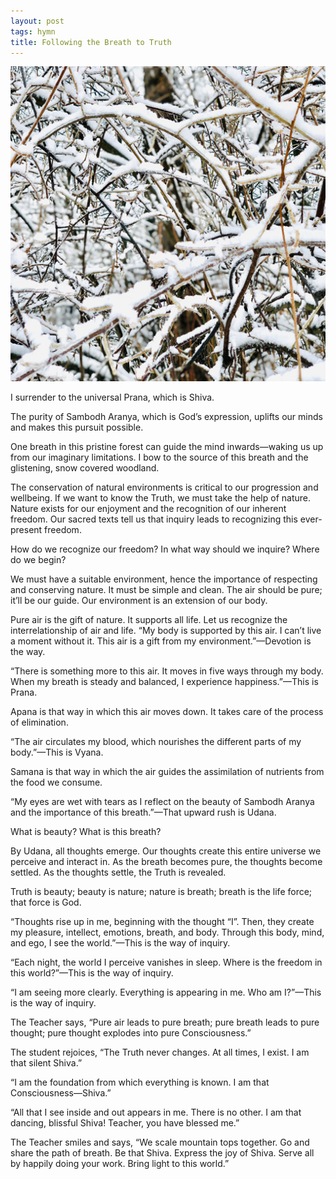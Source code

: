 ```yaml
---
layout: post
tags: hymn
title: Following the Breath to Truth
---
```


![Sambodharanya](/assets/images/2020-11-24.jpg "Snow covered branches in Sambodharanya")

I surrender to the universal Prana, which is Shiva.

The purity of Sambodh Aranya, which is God’s expression, uplifts our minds and makes this pursuit possible.

One breath in this pristine forest can guide the mind inwards—waking us up from our imaginary limitations. I bow to the source of this breath and the glistening, snow covered woodland.

The conservation of natural environments is critical to our progression and wellbeing. If we want to know the Truth, we must take the help of nature. Nature exists for our enjoyment and the recognition of our inherent freedom. Our sacred texts tell us that inquiry leads to recognizing this ever-present freedom.

How do we recognize our freedom? In what way should we inquire? Where do we begin?

We must have a suitable environment, hence the importance of respecting and conserving nature. It must be simple and clean. The air should be pure; it’ll be our guide. Our environment is an extension of our body.

Pure air is the gift of nature. It supports all life. Let us recognize the interrelationship of air and life. “My body is supported by this air. I can’t live a moment without it. This air is a gift from my environment.”—Devotion is the way.

“There is something more to this air. It moves in five ways through my body. When my breath is steady and balanced, I experience happiness.”—This is Prana.

Apana is that way in which this air moves down. It takes care of the process of elimination.

“The air circulates my blood, which nourishes the different parts of my body.”—This is Vyana.

Samana is that way in which the air guides the assimilation of nutrients from the food we consume.

“My eyes are wet with tears as I reflect on the beauty of Sambodh Aranya and the importance of this breath.”—That upward rush is Udana. 

What is beauty? What is this breath?

By Udana, all thoughts emerge. Our thoughts create this entire universe we perceive and interact in. As the breath becomes pure, the thoughts become settled. As the thoughts settle, the Truth is revealed.

Truth is beauty; beauty is nature; nature is breath; breath is the life force; that force is God.

“Thoughts rise up in me, beginning with the thought “I”. Then, they create my pleasure, intellect, emotions, breath, and body. Through this body, mind, and ego, I see the world.”—This is the way of inquiry.

“Each night, the world I perceive vanishes in sleep. Where is the freedom in this world?”—This is the way of inquiry.

“I am seeing more clearly. Everything is appearing in me. Who am I?”—This is the way of inquiry.

The Teacher says, “Pure air leads to pure breath; pure breath leads to pure thought; pure thought explodes into pure Consciousness.”

The student rejoices, “The Truth never changes. At all times, I exist. I am that silent Shiva.”

“I am the foundation from which everything is known. I am that Consciousness—Shiva.”

“All that I see inside and out appears in me. There is no other. I am that dancing, blissful Shiva! Teacher, you have blessed me.”

The Teacher smiles and says, “We scale mountain tops together. Go and share the path of breath. Be that Shiva. Express the joy of Shiva. Serve all by happily doing your work. Bring light to this world.”
